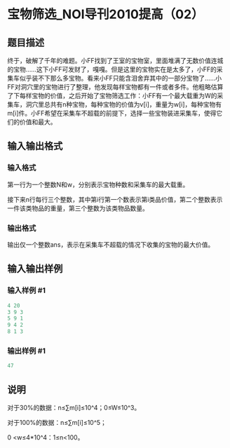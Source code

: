 # 宝物筛选_NOI导刊2010提高（02）

## 题目描述

终于，破解了千年的难题。小FF找到了王室的宝物室，里面堆满了无数价值连城的宝物……这下小FF可发财了，嘎嘎。但是这里的宝物实在是太多了，小FF的采集车似乎装不下那么多宝物。看来小FF只能含泪舍弃其中的一部分宝物了……小FF对洞穴里的宝物进行了整理，他发现每样宝物都有一件或者多件。他粗略估算了下每样宝物的价值，之后开始了宝物筛选工作：小FF有一个最大载重为W的采集车，洞穴里总共有n种宝物，每种宝物的价值为v[i]，重量为w[i]，每种宝物有m[i]件。小FF希望在采集车不超载的前提下，选择一些宝物装进采集车，使得它们的价值和最大。

## 输入输出格式

### 输入格式

第一行为一个整数N和w，分别表示宝物种数和采集车的最大载重。

接下来n行每行三个整数，其中第i行第一个数表示第i类品价值，第二个整数表示一件该类物品的重量，第三个整数为该类物品数量。

### 输出格式

输出仅一个整数ans，表示在采集车不超载的情况下收集的宝物的最大价值。

## 输入输出样例

### 输入样例 #1

```cpp
4 20
3 9 3
5 9 1
9 4 2
8 1 3
```


### 输出样例 #1

```cpp
47
```


## 说明

对于30%的数据：n≤∑m[i]≤10^4；0≤W≤10^3。

对于100%的数据：n≤∑m[i]≤10^5；

0 <w≤4\*10^4：1≤n<100。 

